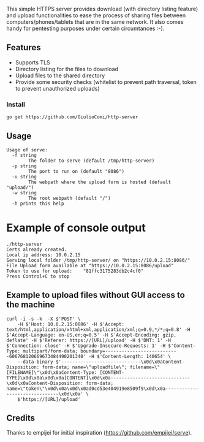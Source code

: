 This simple HTTPS server provides download (with directory listing feature) and upload functionalities to ease the process of sharing files between computers/phones/tablets that are in the same network. It also comes handy for pentesting purposes under certain circumtances :-).

## Features
* Supports TLS
* Directory listing for the files to download
* Upload files to the shared directory
* Provide some security checks (whitelist to prevent path traversal, token to prevent unauthorized uploads)

### Install
```
go get https://github.com/GiulioComi/http-server
```

## Usage

```
Usage of serve:
  -f string
    	The folder to serve (default /tmp/http-server)
  -p string
    	The port to run on (default "8086")
  -u string
    	The webpath where the upload form is hosted (default "upload/")
  -w string
    	The root webpath (default "/")
  -h prints this help
```

# Example of console output

```
./http-server 
Certs already created.
Local ip address: 10.0.2.15
Serving local folder /tmp/http-server/ on "https://10.0.2.15:8086/"
File Upload form available at "https://10.0.2.15:8086/upload"
Token to use for upload:	"81ffc3175283db2c4cf0"
Press Control+C to stop

```

## Example to upload files without GUI access to the machine

```
curl -i -s -k  -X $'POST' \
    -H $'Host: 10.0.2.15:8086' -H $'Accept: text/html,application/xhtml+xml,application/xml;q=0.9,*/*;q=0.8' -H $'Accept-Language: en-US,en;q=0.5' -H $'Accept-Encoding: gzip, deflate' -H $'Referer: https://[URL]/upload' -H $'DNT: 1' -H $'Connection: close' -H $'Upgrade-Insecure-Requests: 1' -H $'Content-Type: multipart/form-data; boundary=---------------------------606768120669673484490201340' -H $'Content-Length: 140654' \
    --data-binary $'-----------------------------\x0d\x0aContent-Disposition: form-data; name=\"uploadfile\"; filename=\"[FILENAME]\"\x0d\x0aContent-Type: [CONTENT-TYPE]\x0d\x0a\x0d\x0a[CONTENT]\x0d\x0a-----------------------------\x0d\x0aContent-Disposition: form-data; name=\"token\"\x0d\x0a\x0d\x0ad0cd53e404919e8509f9\x0d\x0a-------------------------------\x0d\x0a' \
    $'https://[URL]/upload'
 ```

## Credits
Thanks to empijei for initial inspiration (https://github.com/empijei/serve).
